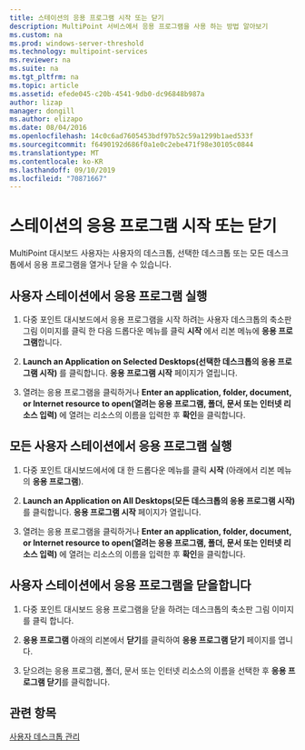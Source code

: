 ```yaml
---
title: 스테이션의 응용 프로그램 시작 또는 닫기
description: MultiPoint 서비스에서 응용 프로그램을 사용 하는 방법 알아보기
ms.custom: na
ms.prod: windows-server-threshold
ms.technology: multipoint-services
ms.reviewer: na
ms.suite: na
ms.tgt_pltfrm: na
ms.topic: article
ms.assetid: efede045-c20b-4541-9db0-dc96848b987a
author: lizap
manager: dongill
ms.author: elizapo
ms.date: 08/04/2016
ms.openlocfilehash: 14c0c6ad7605453bdf97b52c59a1299b1aed533f
ms.sourcegitcommit: f6490192d686f0a1e0c2ebe471f98e30105c0844
ms.translationtype: MT
ms.contentlocale: ko-KR
ms.lasthandoff: 09/10/2019
ms.locfileid: "70871667"
---
```

# <a name="launch-or-close-applications-on-a-station"></a>스테이션의 응용 프로그램 시작 또는 닫기
MultiPoint 대시보드 사용자는 사용자의 데스크톱, 선택한 데스크톱 또는 모든 데스크톱에서 응용 프로그램을 열거나 닫을 수 있습니다.  
  
## <a name="launch-an-application-on-a-user-station"></a>사용자 스테이션에서 응용 프로그램 실행  
  
1.  다중 포인트 대시보드에서 응용 프로그램을 시작 하려는 사용자 데스크톱의 축소판 그림 이미지를 클릭 한 다음 드롭다운 메뉴를 클릭 **시작** 에서 리본 메뉴에 **응용 프로그램**합니다.  
  
2.  **Launch an Application on Selected Desktops(선택한 데스크톱의 응용 프로그램 시작)** 를 클릭합니다. **응용 프로그램 시작** 페이지가 열립니다.  
  
3.  열려는 응용 프로그램을 클릭하거나 **Enter an application, folder, document, or Internet resource to open(열려는 응용 프로그램, 폴더, 문서 또는 인터넷 리소스 입력)** 에 열려는 리소스의 이름을 입력한 후 **확인**을 클릭합니다.  
  
## <a name="launch-an-application-on-all-user-stations"></a>모든 사용자 스테이션에서 응용 프로그램 실행  
  
1.  다중 포인트 대시보드에서에 대 한 드롭다운 메뉴를 클릭 **시작** (아래에서 리본 메뉴의 **응용 프로그램**).  
  
2.  **Launch an Application on All Desktops(모든 데스크톱의 응용 프로그램 시작)** 를 클릭합니다. **응용 프로그램 시작** 페이지가 열립니다.  
  
3.  열려는 응용 프로그램을 클릭하거나 **Enter an application, folder, document, or Internet resource to open(열려는 응용 프로그램, 폴더, 문서 또는 인터넷 리소스 입력)** 에 열려는 리소스의 이름을 입력한 후 **확인**을 클릭합니다.  
  
## <a name="close-an-application-on-a-user-station"></a>사용자 스테이션에서 응용 프로그램을 닫을합니다  
  
1.  다중 포인트 대시보드 응용 프로그램을 닫을 하려는 데스크톱의 축소판 그림 이미지를 클릭 합니다.  
  
2.  **응용 프로그램** 아래의 리본에서 **닫기**를 클릭하여 **응용 프로그램 닫기** 페이지를 엽니다.  
  
3.  닫으려는 응용 프로그램, 폴더, 문서 또는 인터넷 리소스의 이름을 선택한 후 **응용 프로그램 닫기**를 클릭합니다.  
  
## <a name="see-also"></a>관련 항목  
[사용자 데스크톱 관리](manage-user-desktops-using-multipoint-dashboard.md)  
  
